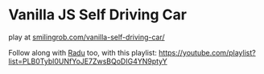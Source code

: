 # Vanilla JS Self Driving Car

play at [smilingrob.com/vanilla-self-driving-car/](https://smilingrob.com/vanilla-self-driving-car/)

Follow along with [Radu](https://www.youtube.com/channel/UC3XGlNq8O5hZlZBJlSFB4jg) too, with this playlist: https://youtube.com/playlist?list=PLB0Tybl0UNfYoJE7ZwsBQoDIG4YN9ptyY
